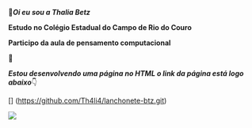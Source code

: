  👋***Oi eu sou a Thalia Betz***
 
**Estudo no Colégio Estadual do Campo de Rio do Couro**

**Participo da aula de pensamento computacional**

&#128175;

***Estou desenvolvendo uma página no HTML o link da página está logo abaixo***&#128071;

[] (https://github.com/Th4li4/lanchonete-btz.git)

![](https://st4.depositphotos.com/6489488/21518/v/600/depositphotos_215185236-stock-illustration-github-icon-design-vector-illustration.jpg)
